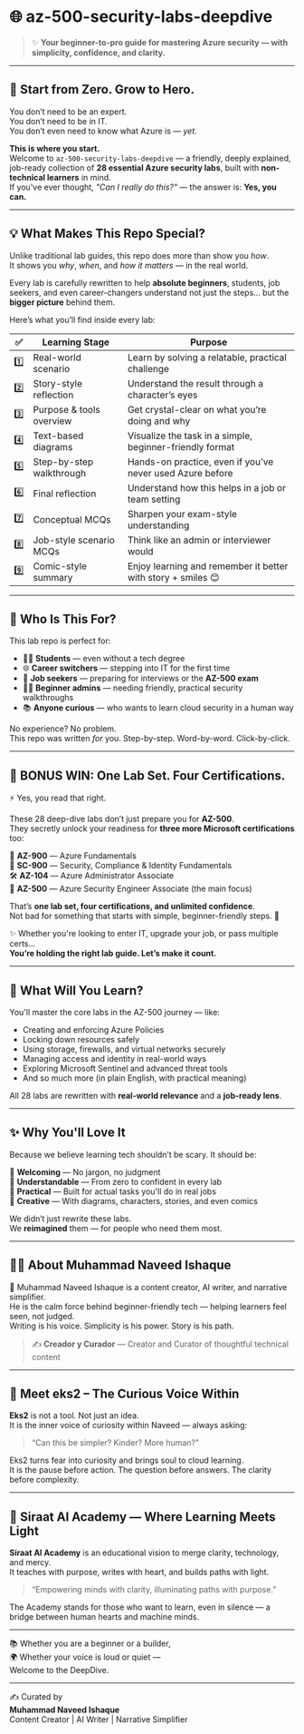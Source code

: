 
# 🌐 az-500-security-labs-deepdive  
> ✨ **Your beginner-to-pro guide for mastering Azure security — with simplicity, confidence, and clarity.**

---

## 🌸 Start from Zero. Grow to Hero.

You don’t need to be an expert.  
You don’t need to be in IT.  
You don’t even need to know what Azure is — *yet.*

**This is where you start.**  
Welcome to `az-500-security-labs-deepdive` — a friendly, deeply explained, job-ready collection of **28 essential Azure security labs**, built with **non-technical learners** in mind.  
If you've ever thought, _"Can I really do this?"_ — the answer is: **Yes, you can.**

---

## 💡 What Makes This Repo Special?

Unlike traditional lab guides, this repo does more than show you *how*.  
It shows you *why*, *when*, and *how it matters* — in the real world.

Every lab is carefully rewritten to help **absolute beginners**, students, job seekers, and even career-changers understand not just the steps... but the **bigger picture** behind them.

Here’s what you’ll find inside every lab:

| ✅ | Learning Stage                          | Purpose                                                                 |
|----|----------------------------------------|-------------------------------------------------------------------------|
| 1️⃣ | Real-world scenario                    | Learn by solving a relatable, practical challenge                       |
| 2️⃣ | Story-style reflection                 | Understand the result through a character’s eyes                        |
| 3️⃣ | Purpose & tools overview               | Get crystal-clear on what you’re doing and why                          |
| 4️⃣ | Text-based diagrams                    | Visualize the task in a simple, beginner-friendly format                |
| 5️⃣ | Step-by-step walkthrough               | Hands-on practice, even if you’ve never used Azure before               |
| 6️⃣ | Final reflection                       | Understand how this helps in a job or team setting                      |
| 7️⃣ | Conceptual MCQs                        | Sharpen your exam-style understanding                                   |
| 8️⃣ | Job-style scenario MCQs                | Think like an admin or interviewer would                                |
| 9️⃣ | Comic-style summary                    | Enjoy learning and remember it better with story + smiles 😊            |

---

## 🌱 Who Is This For?

This lab repo is perfect for:

- 🧑‍🎓 **Students** — even without a tech degree  
- 🌐 **Career switchers** — stepping into IT for the first time  
- 💼 **Job seekers** — preparing for interviews or the **AZ-500 exam**  
- 👩‍💻 **Beginner admins** — needing friendly, practical security walkthroughs  
- 📚 **Anyone curious** — who wants to learn cloud security in a human way

No experience? No problem.  
This repo was written *for* you. Step-by-step. Word-by-word. Click-by-click.

---

## 🎯 BONUS WIN: One Lab Set. Four Certifications.  
⚡ Yes, you read that right.

These 28 deep-dive labs don’t just prepare you for **AZ-500**.  
They secretly unlock your readiness for **three more Microsoft certifications** too:

🧠 **AZ-900** — Azure Fundamentals  
🔐 **SC-900** — Security, Compliance & Identity Fundamentals  
🛠️ **AZ-104** — Azure Administrator Associate  
🚨 **AZ-500** — Azure Security Engineer Associate (the main focus)

That’s **one lab set, four certifications, and unlimited confidence**.  
Not bad for something that starts with simple, beginner-friendly steps. 🌱

✨ Whether you're looking to enter IT, upgrade your job, or pass multiple certs...  
**You’re holding the right lab guide. Let’s make it count.**

---

## 🔐 What Will You Learn?

You'll master the core labs in the AZ-500 journey — like:

- Creating and enforcing Azure Policies  
- Locking down resources safely  
- Using storage, firewalls, and virtual networks securely  
- Managing access and identity in real-world ways  
- Exploring Microsoft Sentinel and advanced threat tools  
- And so much more (in plain English, with practical meaning)

All 28 labs are rewritten with **real-world relevance** and a **job-ready lens**.

---

## ✨ Why You'll Love It

Because we believe learning tech shouldn’t be scary. It should be:

🌸 **Welcoming** — No jargon, no judgment  
🧠 **Understandable** — From zero to confident in every lab  
📘 **Practical** — Built for actual tasks you'll do in real jobs  
🎨 **Creative** — With diagrams, characters, stories, and even comics  

We didn’t just rewrite these labs.  
We **reimagined** them — for people who need them most.

---

## 🧑‍💻 About Muhammad Naveed Ishaque

🌟 Muhammad Naveed Ishaque is a content creator, AI writer, and narrative simplifier.  
He is the calm force behind beginner-friendly tech — helping learners feel seen, not judged.  
Writing is his voice. Simplicity is his power. Story is his path.

> ✍️ **Creador y Curador** — Creator and Curator of thoughtful technical content  

---

## 🤖 Meet eks2 – The Curious Voice Within

**Eks2** is not a tool. Not just an idea.  
It is the inner voice of curiosity within Naveed — always asking:

> “Can this be simpler? Kinder? More human?”  

Eks2 turns fear into curiosity and brings soul to cloud learning.  
It is the pause before action. The question before answers. The clarity before complexity.

---

## 🏫 Siraat AI Academy — Where Learning Meets Light

**Siraat AI Academy** is an educational vision to merge clarity, technology, and mercy.  
It teaches with purpose, writes with heart, and builds paths with light.

> “Empowering minds with clarity, illuminating paths with purpose.”  

The Academy stands for those who want to learn, even in silence — a bridge between human hearts and machine minds.

---

📚 Whether you are a beginner or a builder,  
🌍 Whether your voice is loud or quiet —  
Welcome to the DeepDive.

---

✍️ Curated by  
**Muhammad Naveed Ishaque**  
Content Creator | AI Writer | Narrative Simplifier  

